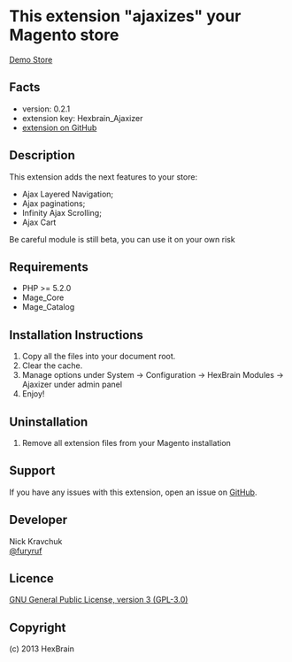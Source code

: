 This extension "ajaxizes" your Magento store
=====================
[Demo Store](http://hexbrain.my.phpcloud.com/store)

Facts
-----
- version: 0.2.1
- extension key: Hexbrain_Ajaxizer
- [extension on GitHub](https://github.com/HexBrain/Ajaxizer)

Description
-----------
This extension adds the next features to your store:
- Ajax Layered Navigation;
- Ajax paginations;
- Infinity Ajax Scrolling;
- Ajax Cart

Be careful module is still beta, you can use it on your own risk

Requirements
------------
- PHP >= 5.2.0
- Mage_Core
- Mage_Catalog

Installation Instructions
-------------------------
1. Copy all the files into your document root.
2. Clear the cache.
3. Manage options under System -> Configuration -> HexBrain Modules -> Ajaxizer under admin panel
4. Enjoy!

Uninstallation
--------------
1. Remove all extension files from your Magento installation

Support
-------
If you have any issues with this extension, open an issue on [GitHub](https://github.com/HexBrain/Ajaxizer/issues).

Developer
---------
Nick Kravchuk  
[@furyruf](https://twitter.com/furyruf)

Licence
-------
[GNU General Public License, version 3 (GPL-3.0)](http://opensource.org/licenses/gpl-3.0.html)

Copyright
---------
(c) 2013 HexBrain
